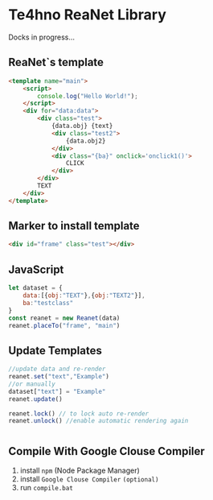 # Te4hno ReaNet Library
Docks in progress...
## ReaNet`s template
```html
<template name="main">
    <script>
        console.log("Hello World!");
    </script>
    <div for="data:data">
        <div class="test">
            {data.obj} {text}
            <div class="test2">
                {data.obj2}
            </div>
            <div class="{ba}" onclick='onclick1()'>
                CLICK
            </div>
        </div>
        TEXT
    </div>
</template>
```
## Marker to install template
```html
<div id="frame" class="test"></div>
```

## JavaScript
```js
let dataset = {
    data:[{obj:"TEXT"},{obj:"TEXT2"}],
    ba:"testclass"
}
const reanet = new Reanet(data)
reanet.placeTo("frame", "main")
```
## Update Templates
```js 
//update data and re-render
reanet.set("text","Example")
//or manually
dataset["text"] = "Example"
reanet.update()

reanet.lock() // to lock auto re-render
reanet.unlock() //enable automatic rendering again
```
#
## Compile With Google Clouse Compiler
1) install `npm` (Node Package Manager)
2) install `Google Clouse Compiler` `(optional)`
3) run `compile.bat`
#